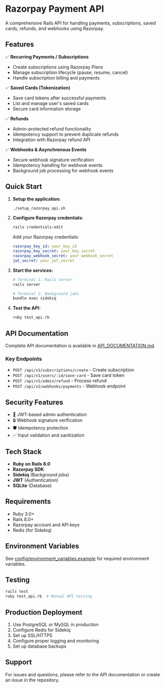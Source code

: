 # Razorpay Payment API

A comprehensive Rails API for handling payments, subscriptions, saved cards, refunds, and webhooks using Razorpay.

## Features

✅ **Recurring Payments / Subscriptions**
- Create subscriptions using Razorpay Plans
- Manage subscription lifecycle (pause, resume, cancel)
- Handle subscription billing and payments

✅ **Saved Cards (Tokenization)**
- Save card tokens after successful payments
- List and manage user's saved cards
- Secure card information storage

✅ **Refunds**
- Admin-protected refund functionality
- Idempotency support to prevent duplicate refunds
- Integration with Razorpay refund API

✅ **Webhooks & Asynchronous Events**
- Secure webhook signature verification
- Idempotency handling for webhook events
- Background job processing for webhook events

## Quick Start

1. **Setup the application:**
   ```bash
   ./setup_razorpay_api.sh
   ```

2. **Configure Razorpay credentials:**
   ```bash
   rails credentials:edit
   ```
   Add your Razorpay credentials:
   ```yaml
   razorpay_key_id: your_key_id
   razorpay_key_secret: your_key_secret
   razorpay_webhook_secret: your_webhook_secret
   jwt_secret: your_jwt_secret
   ```

3. **Start the services:**
   ```bash
   # Terminal 1: Rails server
   rails server
   
   # Terminal 2: Background jobs
   bundle exec sidekiq
   ```

4. **Test the API:**
   ```bash
   ruby test_api.rb
   ```

## API Documentation

Complete API documentation is available in [API_DOCUMENTATION.md](API_DOCUMENTATION.md).

### Key Endpoints

- `POST /api/v1/subscriptions/create` - Create subscription
- `POST /api/v1/users/:id/save-card` - Save card token
- `POST /api/v1/admin/refund` - Process refund
- `POST /api/v1/webhooks/payments` - Webhook endpoint

## Security Features

- 🔐 JWT-based admin authentication
- 🔒 Webhook signature verification
- 🛡️ Idempotency protection
- ✅ Input validation and sanitization

## Tech Stack

- **Ruby on Rails 8.0**
- **Razorpay SDK**
- **Sidekiq** (Background jobs)
- **JWT** (Authentication)
- **SQLite** (Database)

## Requirements

- Ruby 3.0+
- Rails 8.0+
- Razorpay account and API keys
- Redis (for Sidekiq)

## Environment Variables

See [config/environment_variables.example](config/environment_variables.example) for required environment variables.

## Testing

```bash
rails test
ruby test_api.rb  # Manual API testing
```

## Production Deployment

1. Use PostgreSQL or MySQL in production
2. Configure Redis for Sidekiq
3. Set up SSL/HTTPS
4. Configure proper logging and monitoring
5. Set up database backups

## Support

For issues and questions, please refer to the API documentation or create an issue in the repository.
